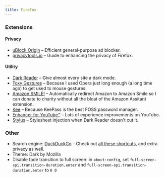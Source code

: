 ```yaml
---
title: Firefox
---
```


### Extensions

#### Privacy

- [uBlock Origin](https://addons.mozilla.org/en-US/firefox/addon/ublock-origin/) – Efficient general-purpose ad blocker.
- [privacytools.io](https://www.privacytools.io/browsers/) – Guide to enhancing the privacy of Firefox.

#### Utility

- [Dark Reader](https://addons.mozilla.org/en-US/firefox/addon/darkreader/) – Give almost every site a dark mode.
- [Foxy Gestures](https://addons.mozilla.org/en-US/firefox/addon/foxy-gestures/) – Because I used Opera just long enough (a long time ago) to get used to mouse gestures.
- [Amazon SMILE!](https://addons.mozilla.org/en-US/firefox/addon/amazon-smile/) – Automatically redirect Amazon to Amazon Smile so I can donate to charity without all the bloat of the Amazon Assitant extension.
- [Kee](https://addons.mozilla.org/en-US/firefox/addon/keefox/) – Because KeePass is the best FOSS password manager.
- [Enhancer for YouTube™](https://addons.mozilla.org/en-US/firefox/addon/enhancer-for-youtube/) – Lots of experience improvements on YouTube.
- [Stylus](https://addons.mozilla.org/en-US/firefox/addon/styl-us/) – Stylesheet injection when Dark Reader doesn't cut it.

### Other

- Search engine: [DuckDuckGo](https://duckduckgo.com/) – Check out [all these shortcuts](https://duckduckgo.com/bang), and extra privacy as well.
- Theme: Dark by Mozilla
- Disable fade transition to full screen: in `about:config`, set `full-screen-api.transition-duration.enter` and `full-screen-api.transition-duration.enter` to `0 0`
